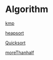 # Algorithm
[kmp](src/sort/KMP.java)

[heapsort](src/sort/HeapSort.java)

[Quicksort](src/sort/QuickSort.java)

[moreThanhalf](src/sort/moreThanhalf.java)
